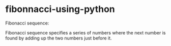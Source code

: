 # fibonnacci-using-python

Fibonacci sequence:

Fibonacci sequence specifies a series of numbers where the next number is found by adding up the two numbers just before it.
